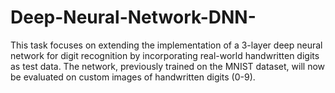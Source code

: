 # Deep-Neural-Network-DNN-
This task focuses on extending the implementation of a 3-layer deep neural network for digit recognition by incorporating real-world handwritten digits as test data. The network, previously trained on the MNIST dataset, will now be evaluated on custom images of handwritten digits (0-9).
